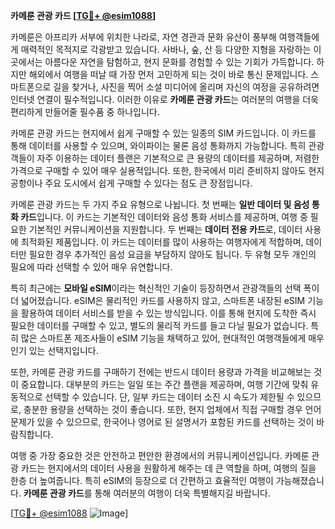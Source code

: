 **카메룬 관광 카드 [[TG💪+ @esim1088](https://t.me/s/esim1088)]**

카메룬은 아프리카 서부에 위치한 나라로, 자연 경관과 문화 유산이 풍부해 여행객들에게 매력적인 목적지로 각광받고 있습니다. 사바나, 숲, 산 등 다양한 지형을 자랑하는 이곳에서는 아름다운 자연을 탐험하고, 현지 문화를 경험할 수 있는 기회가 가득합니다. 하지만 해외에서 여행을 떠날 때 가장 먼저 고민하게 되는 것이 바로 통신 문제입니다. 스마트폰으로 길을 찾거나, 사진을 찍어 소셜 미디어에 올리며 자신의 여정을 공유하려면 인터넷 연결이 필수적입니다. 이러한 이유로 **카메룬 관광 카드**는 여러분의 여행을 더욱 편리하게 만들어줄 필수품 중 하나입니다.

카메룬 관광 카드는 현지에서 쉽게 구매할 수 있는 일종의 SIM 카드입니다. 이 카드를 통해 데이터를 사용할 수 있으며, 와이파이는 물론 음성 통화까지 가능합니다. 특히 관광객들이 자주 이용하는 데이터 플랜은 기본적으로 큰 용량의 데이터를 제공하며, 저렴한 가격으로 구매할 수 있어 매우 실용적입니다. 또한, 한국에서 미리 준비하지 않아도 현지 공항이나 주요 도시에서 쉽게 구매할 수 있다는 점도 큰 장점입니다.

카메룬 관광 카드는 두 가지 주요 유형으로 나뉩니다. 첫 번째는 **일반 데이터 및 음성 통화 카드**입니다. 이 카드는 기본적인 데이터와 음성 통화 서비스를 제공하며, 여행 중 필요한 기본적인 커뮤니케이션을 지원합니다. 두 번째는 **데이터 전용 카드**로, 데이터 사용에 최적화된 제품입니다. 이 카드는 데이터를 많이 사용하는 여행자에게 적합하며, 데이터만 필요한 경우 추가적인 음성 요금을 부담하지 않아도 됩니다. 두 유형 모두 개인의 필요에 따라 선택할 수 있어 매우 유연합니다.

특히 최근에는 **모바일 eSIM**이라는 혁신적인 기술이 등장하면서 관광객들의 선택 폭이 더 넓어졌습니다. eSIM은 물리적인 카드를 사용하지 않고, 스마트폰 내장된 eSIM 기능을 활용하여 데이터 서비스를 받을 수 있는 방식입니다. 이를 통해 현지에 도착한 즉시 필요한 데이터를 구매할 수 있고, 별도의 물리적 카드를 들고 다닐 필요가 없습니다. 특히 많은 스마트폰 제조사들이 eSIM 기능을 채택하고 있어, 현대적인 여행객들에게 매우 인기 있는 선택지입니다.

또한, 카메룬 관광 카드를 구매하기 전에는 반드시 데이터 용량과 가격을 비교해보는 것이 중요합니다. 대부분의 카드는 일일 또는 주간 플랜을 제공하며, 여행 기간에 맞춰 유동적으로 선택할 수 있습니다. 단, 일부 카드는 데이터 소진 시 속도가 제한될 수 있으므로, 충분한 용량을 선택하는 것이 좋습니다. 또한, 현지 업체에서 직접 구매할 경우 언어 문제가 있을 수 있으므로, 한국어나 영어로 된 설명서가 포함된 카드를 선택하는 것이 바람직합니다.

여행 중 가장 중요한 것은 안전하고 편안한 환경에서의 커뮤니케이션입니다. 카메룬 관광 카드는 현지에서의 데이터 사용을 원활하게 해주는 데 큰 역할을 하며, 여행의 질을 한층 더 높여줍니다. 특히 eSIM의 등장으로 더 간편하고 효율적인 여행이 가능해졌습니다. **카메룬 관광 카드**를 통해 여러분의 여행이 더욱 특별해지길 바랍니다.

[[TG💪+ @esim1088](https://t.me/s/esim1088) ![Image](https://i.postimg.cc/Y0z9fWf4/image.png)]